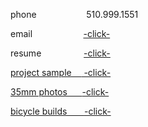 phone
&emsp;&emsp;&emsp;&emsp;  &nbsp; &nbsp;  510.999.1551
 
 email
&emsp;&emsp;&emsp;&nbsp; &nbsp;&nbsp;&nbsp; &nbsp;&nbsp;&nbsp;<a href="mailto:bharat_nair@hotmail.com">-click-</a><br>

resume
 &nbsp;&emsp;&emsp;&emsp;&emsp; <a href="RESUME SUM.pdf" download target="_blank">  -click-
 
project sample
&nbsp;&nbsp;&nbsp;<a href="Web Projects Save That Spot.pdf"  target="_blank">  -click-
 
 
35mm photos
&nbsp; &nbsp;&nbsp; <a href="Web Photos.pdf"  target="_blank">  -click-
 
bicycle builds
&nbsp;&nbsp; &nbsp;&nbsp; <a href="Resume Bicycles.pdf"  target="_blank">  -click-


